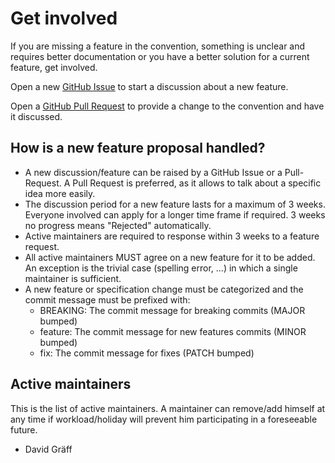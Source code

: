# Get involved
If you are missing a feature in the convention, something is unclear and requires better documentation or you have a better solution for a current feature, get involved.

Open a new [GitHub Issue](https://github.com/homieiot/convention/issues) to start a discussion about a new feature.

Open a [GitHub Pull Request](https://github.com/homieiot/convention/pulls) to provide a change to the convention and have it discussed.

## How is a new feature proposal handled?

* A new discussion/feature can be raised by a GitHub Issue or a Pull-Request. A Pull Request is preferred, as it allows to talk about a specific idea more easily.
* The discussion period for a new feature lasts for a maximum of 3 weeks. Everyone involved can apply for a longer time frame if required. 3 weeks no progress means "Rejected" automatically.
* Active maintainers are required to response within 3 weeks to a feature request.
* All active maintainers MUST agree on a new feature for it to be added. An exception is the trivial case (spelling error, ...) in which a single maintainer is sufficient.
* A new feature or specification change must be categorized and the commit message must be prefixed with:
  - BREAKING: The commit message for breaking commits (MAJOR bumped)
  - feature: The commit message for new features commits (MINOR bumped)
  - fix: The commit message for fixes (PATCH bumped)

## Active maintainers

This is the list of active maintainers.
A maintainer can remove/add himself at any time if workload/holiday will prevent him participating in a foreseeable future.

* David Gräff

<style> nav.md-nav { display: none !important; } </style>

